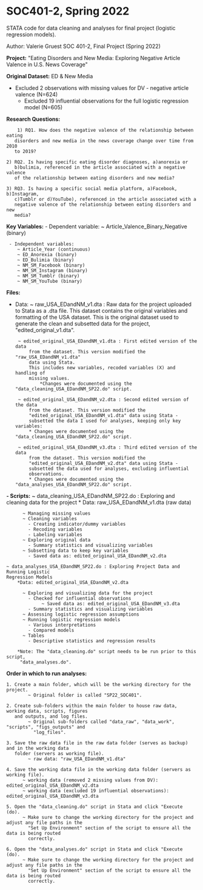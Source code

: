 # SOC401-2, Spring 2022
STATA code for data cleaning and analyses for final project (logistic regression models).

Author: Valerie Gruest
SOC 401-2, Final Project (Spring 2022) 

**Project:** "Eating Disorders and New Media: Exploring Negative Article Valence in U.S. News Coverage"

**Original Dataset:** ED & New Media 
  - Excluded 2 observations with missing values for DV - negative article 
	  valence (N=624)
	- Excluded 19 influential observations for the full logistic regression 
	  model (N=605)
   
**Research Questions:**
      
        1) RQ1. How does the negative valence of the relationship between eating 
	   disorders and new media in the news coverage change over time from 2010 
	   to 2019?
	   
	2) RQ2. Is having specific eating disorder diagnoses, a)anorexia or 
	   b)bulimia, referenced in the article associated with a negative valence 
	   of the relationship between eating disorders and new media? 
	   
	3) RQ3. Is having a specific social media platform, a)Facebook, b)Instagram, 
	   c)Tumblr or d)YouTube), referenced in the article associated with a 
	   negative valence of the relationship between eating disorders and new 
	   media?  

**Key Variables:**
	 - Dependent variable: 
		~ Article_Valence_Binary_Negative (binary)

	 - Independent variables: 
		~ Article_Year (continuous)
		~ ED_Anorexia (binary)
		~ ED_Bulimia (binary)
		~ NM_SM_Facebook (binary)
		~ NM_SM_Instagram (binary)
		~ NM_SM_Tumblr (binary)
		~ NM_SM_YouTube (binary)

**Files:**
 - Data:
	  ~ raw_USA_EDandNM_v1.dta : Raw data for the project uploaded to
			Stata as a .dta file. This dataset contains the original variables
			and formatting of the USA dataset.
			This is the original dataset used to generate the clean and 
			subsetted data for the project, "edited_original_v1.dta".
			
		~ edited_original_USA_EDandNM_v1.dta : First edited version of the data 
			from the dataset. This version modified the "raw_USA_EDandNM_v1.dta" 
			data using Stata.
			This includes new variables, recoded variables (X) and handling of 
			missing values. 
			    *Changes were documented using the "data_cleaning_USA_EDandNM_SP22.do" script. 
			
		~ edited_original_USA_EDandNM_v2.dta : Second edited version of the data 
			from the dataset. This version modified the 
			"edited_original_USA_EDandNM_v1.dta" data using Stata -
			subsetted the data I used for analyses, keeping only key variables:
	        * Changes were documented using the "data_cleaning_USA_EDandNM_SP22.do" script.

		~ edited_original_USA_EDandNM_v3.dta : Third edited version of the data
			from the dataset. This version modified the 
			"edited_original_USA_EDandNM_v2.dta" data using Stata -
			subsetted the data used for analyses, excluding influential 
			observations. 
	        * Changes were documented using the "data_analyses_USA_EDandNM_SP22.do" script.



**- Scripts:**
	~ data_cleaning_USA_EDandNM_SP22.do : Exploring and cleaning data for the project
	    * Data: raw_USA_EDandNM_v1.dta (raw data)

          ~ Managing missing values
          ~ Cleaning variables 
            - Creating indicator/dummy variables
            - Recoding variables
            - Labeling variables
          ~ Exploring original data
            - Summary statistics and visualizing variables
          ~ Subsetting data to keep key variables 
            - Saved data as: edited_original_USA_EDandNM_v2.dta 

	~ data_analyses_USA_EDandNM_SP22.do : Exploring Project Data and Running Logistic 
    Regression Models
	    *Data: edited_original_USA_EDandNM_v2.dta 

          ~ Exploring and visualizing data for the project
            - Checked for influential observations
                 ~ Saved data as: edited_original_USA_EDandNM_v3.dta
            - Summary statistics and visualizing variables
          ~ Assessing logistic regression assumptions
          ~ Running logistic regression models
            - Various interpretations
            - Compared models 
          ~ Tables 
            - Descriptive statistics and regression results 

	    *Note: The "data_cleaning.do" script needs to be run prior to this script, 
	     "data_analyses.do".


**Order in which to run analyses:**
    
    1. Create a main folder, which will be the working directory for the project.
        	~ Original folder is called "SP22_SOC401".
   
    2. Create sub-folders within the main folder to house raw data, working data, scripts, figures 
       and outputs, and log files.
        	~ Original sub-folders called "data_raw", "data_work", "scripts", "figs_outputs" and 
        	  "log_files".
   
    3. Save the raw data file in the raw data folder (serves as backup) and in the working data 	 
       folder (servers as working file). 
        	~ raw data: "raw_USA_EDandNM_v1.dta"
    
    4. Save the working data file in the working data folder (servers as working file). 
          ~ working data (removed 2 missing values from DV): edited_original_USA_EDandNM_v2.dta
          ~ working data (excluded 19 influential observations): edited_original_USA_EDandNM_v3.dta
    
    5. Open the "data_cleaning.do" script in Stata and click "Execute (do). 
          ~ Make sure to change the working directory for the project and adjust any file paths in the 
            "Set Up Environment" section of the script to ensure all the data is being routed 
            correctly. 
    
    6. Open the "data_analyses.do" script in Stata and click "Execute (do). 
          ~ Make sure to change the working directory for the project and adjust any file paths in the 
            "Set Up Environment" section of the script to ensure all the data is being routed 
            correctly. 




